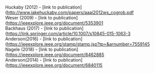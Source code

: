 Huckaby (2012) - [link to publication](http://www.jakehuckaby.com/papers/aaai2012ws_cogrob.pdf<br />
Weser (2009) - [link to publication](https://ieeexplore.ieee.org/document/5353901<br />
Backhaus (2017) - [link to publication](https://link.springer.com/article/10.1007/s10845-015-1063-3<br />
Anderson(2016) - [link to publication](https://ieeexplore.ieee.org/stamp/stamp.jsp?tp=&arnumber=7559145<br />
Nagele (2018) - [link to publication](https://ieeexplore.ieee.org/document/8462885<br />
Anderson(2014) - [link to publication](https://ieeexplore.ieee.org/document/6840115<br />
